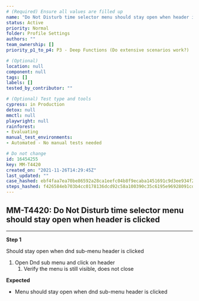 ```yaml
---
# (Required) Ensure all values are filled up
name: "Do Not Disturb time selector menu should stay open when header is clicked"
status: Active
priority: Normal
folder: Profile Settings
authors: ""
team_ownership: []
priority_p1_to_p4: P3 - Deep Functions (Do extensive scenarios work?)

# (Optional)
location: null
component: null
tags: []
labels: []
tested_by_contributor: ""

# (Optional) Test type and tools
cypress: in Production
detox: null
mmctl: null
playwright: null
rainforest:
- Evaluating
manual_test_environments:
- Automated - No manual tests needed

# Do not change
id: 16454255
key: MM-T4420
created_on: "2021-11-26T14:29:45Z"
last_updated: ""
case_hashed: ebf4faa7ea70be86592a28ca1eefc04b8f9ecaba1451691c9d3ee934f208173ade7f22061a847b7eee857dc3bde23b56
steps_hashed: f426584eb703b4cc0178136dcd92c58a100390c35c6195e96928091cd2e28ae68b8a9b437e50eb6c4d6a5d8276e64e04
---
```


<!-- (Auto-generated) Based on frontmatter's "key" and "name" -->

## MM-T4420: Do Not Disturb time selector menu should stay open when header is clicked

---

**Step 1**

Should stay open when dnd sub-menu header is clicked

1. Open Dnd sub menu and click on header
   1. Verify the menu is still visible, does not close

**Expected**

- Menu should stay open when dnd sub-menu header is clicked
